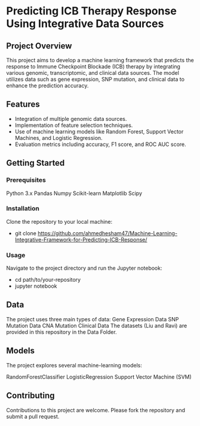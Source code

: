 # Predicting ICB Therapy Response Using Integrative Data Sources
## Project Overview
This project aims to develop a machine learning framework that predicts the response to Immune Checkpoint Blockade (ICB) therapy by integrating various genomic, transcriptomic, and clinical data sources. The model utilizes data such as gene expression, SNP mutation, and clinical data to enhance the prediction accuracy.

## Features
- Integration of multiple genomic data sources.
- Implementation of feature selection techniques.
- Use of machine learning models like Random Forest, Support Vector Machines, and Logistic Regression.
- Evaluation metrics including accuracy, F1 score, and ROC AUC score.
## Getting Started
### Prerequisites
Python 3.x
Pandas
Numpy
Scikit-learn
Matplotlib
Scipy
### Installation
Clone the repository to your local machine:
- git clone https://github.com/ahmedhesham47/Machine-Learning-Integrative-Framework-for-Predicting-ICB-Response/
### Usage
Navigate to the project directory and run the Jupyter notebook:
- cd path/to/your-repository
- jupyter notebook
## Data
The project uses three main types of data:
Gene Expression Data
SNP Mutation Data
CNA Mutation
Clinical Data
The datasets (Liu and Ravi) are provided in this repository in the Data Folder.

## Models
The project explores several machine-learning models:

RandomForestClassifier
LogisticRegression
Support Vector Machine (SVM)

## Contributing
Contributions to this project are welcome. Please fork the repository and submit a pull request.

